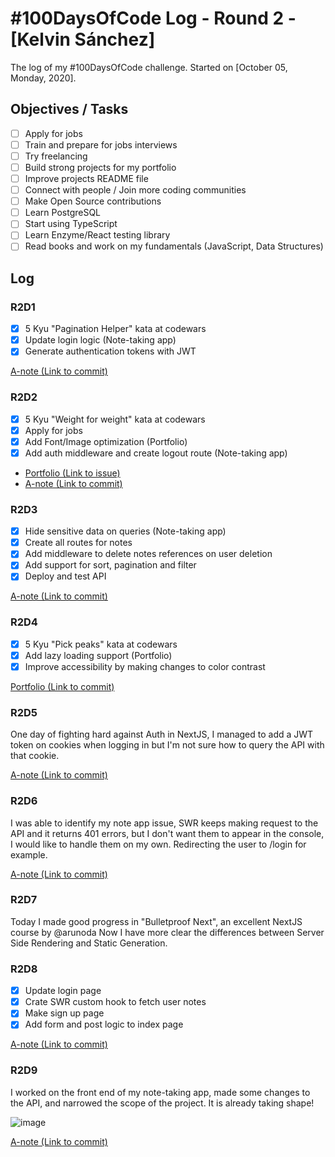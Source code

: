 # #100DaysOfCode Log - Round 2 - [Kelvin Sánchez]

The log of my #100DaysOfCode challenge. Started on [October 05, Monday, 2020].

## Objectives / Tasks
- [ ] Apply for jobs
- [ ] Train and prepare for jobs interviews 
- [ ] Try freelancing
- [ ] Build strong projects for my portfolio
- [ ] Improve projects README file
- [ ] Connect with people / Join more coding communities
- [ ] Make Open Source contributions
- [ ] Learn PostgreSQL
- [ ] Start using TypeScript
- [ ] Learn Enzyme/React testing library
- [ ] Read books and work on my fundamentals (JavaScript, Data Structures) 

## Log

### R2D1
- [x] 5 Kyu "Pagination Helper" kata at codewars
- [x] Update login logic (Note-taking app)
- [x] Generate authentication tokens with JWT

[A-note (Link to commit)](https://github.com/kelvinsanchez15/a-note/commit/1af2a5669637ea55713c7167a61c295e34af0200)

### R2D2
- [x] 5 Kyu "Weight for weight" kata at codewars
- [x] Apply for jobs
- [x] Add Font/Image optimization (Portfolio)
- [x] Add auth middleware and create logout route (Note-taking app)

- [Portfolio (Link to issue)](https://github.com/kelvinsanchez15/portfolio/issues/5)
- [A-note (Link to commit)](https://github.com/kelvinsanchez15/a-note/commit/4f6a346d10fc9943aacf0ef278c5308247b5856b)

### R2D3
- [x] Hide sensitive data on queries (Note-taking app)
- [x] Create all routes for notes
- [x] Add middleware to delete notes references on user deletion
- [x] Add support for sort, pagination and filter
- [x] Deploy and test API

[A-note (Link to commit)](https://github.com/kelvinsanchez15/a-note/commit/dc6075ae119adddf9b2660d799757ac0686e4f15)

### R2D4
- [x] 5 Kyu "Pick peaks" kata at codewars
- [x] Add lazy loading support (Portfolio)
- [x] Improve accessibility by making changes to color contrast

[Portfolio (Link to commit)](https://github.com/kelvinsanchez15/portfolio/commit/746eaa96163d81f4f38cd269b559242fd5ddb400)

### R2D5
One day of fighting hard against Auth in NextJS, I managed to add a JWT token on cookies when logging in but I'm not sure how to query the API with that cookie.

[A-note (Link to commit)](https://github.com/kelvinsanchez15/a-note/commit/d119c738391ca9548955b1bc6183d43d1f5da23f)

### R2D6
I was able to identify my note app issue, SWR keeps making request to the API and it returns 401 errors, but I don't want them to appear in the console, I would like to handle them on my own. Redirecting the user to /login for example.

[A-note (Link to commit)](https://github.com/kelvinsanchez15/a-note/commit/22808b83ba39fbb48d86e791738439c599f4e133)

### R2D7
Today I made good progress in "Bulletproof Next", an excellent NextJS course by @arunoda
Now I have more clear the differences between Server Side Rendering and Static Generation.

### R2D8
- [x] Update login page
- [x] Crate SWR custom hook to fetch user notes
- [x] Make sign up page
- [x] Add form and post logic to index page

[A-note (Link to commit)](https://github.com/kelvinsanchez15/a-note/commit/1ce564eb08e9cfe94cfba1c61ccdd27a0be7d8a4)

### R2D9
I worked on the front end of my note-taking app, made some changes to the API, and narrowed the scope of the project.
It is already taking shape!

![image](https://user-images.githubusercontent.com/4708484/95928335-18a6c880-0d8f-11eb-9820-377c003c3b5c.png)

[A-note (Link to commit)](https://github.com/kelvinsanchez15/a-note/commit/1ce564eb08e9cfe94cfba1c61ccdd27a0be7d8a4)

